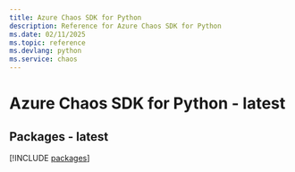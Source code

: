 ```yaml
---
title: Azure Chaos SDK for Python
description: Reference for Azure Chaos SDK for Python
ms.date: 02/11/2025
ms.topic: reference
ms.devlang: python
ms.service: chaos
---
```

# Azure Chaos SDK for Python - latest
## Packages - latest
[!INCLUDE [packages](chaos-index.md)]